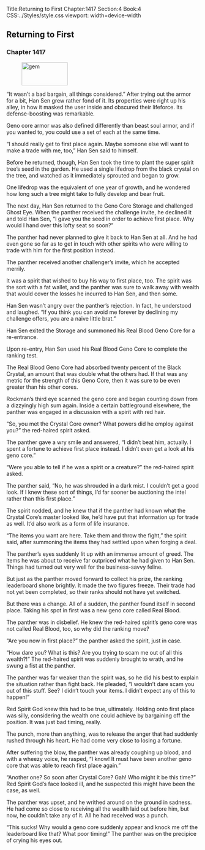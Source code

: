 Title:Returning to First 
Chapter:1417 
Section:4 
Book:4 
CSS:../Styles/style.css 
viewport: width=device-width
  
## Returning to First
### Chapter 1417
  
<figure>
	<img src="../Images/gem.gif" alt="gem" id="gem" width="120" height="60" />
</figure>
  

  
“It wasn’t a bad bargain, all things considered.” After trying out the armor for a bit, Han Sen grew rather fond of it. Its properties were right up his alley, in how it masked the user inside and obscured their lifeforce. Its defense-boosting was remarkable.

Geno core armor was also defined differently than beast soul armor, and if you wanted to, you could use a set of each at the same time.

“I should really get to first place again. Maybe someone else will want to make a trade with me, too,” Han Sen said to himself.

Before he returned, though, Han Sen took the time to plant the super spirit tree’s seed in the garden. He used a single lifedrop from the black crystal on the tree, and watched as it immediately sprouted and began to grow.

One lifedrop was the equivalent of one year of growth, and he wondered how long such a tree might take to fully develop and bear fruit.

The next day, Han Sen returned to the Geno Core Storage and challenged Ghost Eye. When the panther received the challenge invite, he declined it and told Han Sen, “I gave you the seed in order to achieve first place. Why would I hand over this lofty seat so soon?”

The panther had never planned to give it back to Han Sen at all. And he had even gone so far as to get in touch with other spirits who were willing to trade with him for the first position instead.

The panther received another challenger’s invite, which he accepted merrily.

It was a spirit that wished to buy his way to first place, too. The spirit was the sort with a fat wallet, and the panther was sure to walk away with wealth that would cover the losses he incurred to Han Sen, and then some.

Han Sen wasn’t angry over the panther’s rejection. In fact, he understood and laughed. “If you think you can avoid me forever by declining my challenge offers, you are a naive little brat.”

Han Sen exited the Storage and summoned his Real Blood Geno Core for a re-entrance.

Upon re-entry, Han Sen used his Real Blood Geno Core to complete the ranking test.

The Real Blood Geno Core had absorbed twenty percent of the Black Crystal, an amount that was double what the others had. If that was any metric for the strength of this Geno Core, then it was sure to be even greater than his other cores.

Rockman’s third eye scanned the geno core and began counting down from a dizzyingly high sum again. Inside a certain battleground elsewhere, the panther was engaged in a discussion with a spirit with red hair.

“So, you met the Crystal Core owner? What powers did he employ against you?” the red-haired spirit asked.

The panther gave a wry smile and answered, “I didn’t beat him, actually. I spent a fortune to achieve first place instead. I didn’t even get a look at his geno core.”

“Were you able to tell if he was a spirit or a creature?” the red-haired spirit asked.

The panther said, “No, he was shrouded in a dark mist. I couldn’t get a good look. If I knew these sort of things, I’d far sooner be auctioning the intel rather than this first place.”

The spirit nodded, and he knew that if the panther had known what the Crystal Core’s master looked like, he’d have put that information up for trade as well. It’d also work as a form of life insurance.

“The items you want are here. Take them and throw the fight,” the spirit said, after summoning the items they had settled upon when forging a deal.

The panther’s eyes suddenly lit up with an immense amount of greed. The items he was about to receive far outpriced what he had given to Han Sen. Things had turned out very well for the business-savvy feline.

But just as the panther moved forward to collect his prize, the ranking leaderboard shone brightly. It made the two figures freeze. Their trade had not yet been completed, so their ranks should not have yet switched.

But there was a change. All of a sudden, the panther found itself in second place. Taking his spot in first was a new geno core called Real Blood.

The panther was in disbelief. He knew the red-haired spirit’s geno core was not called Real Blood, too, so why did the ranking move?

“Are you now in first place?” the panther asked the spirit, just in case.

“How dare you? What is this? Are you trying to scam me out of all this wealth?!” The red-haired spirit was suddenly brought to wrath, and he swung a fist at the panther.

The panther was far weaker than the spirit was, so he did his best to explain the situation rather than fight back. He pleaded, “I wouldn’t dare scam you out of this stuff. See? I didn’t touch your items. I didn’t expect any of this to happen!”

Red Spirit God knew this had to be true, ultimately. Holding onto first place was silly, considering the wealth one could achieve by bargaining off the position. It was just bad timing, really.

The punch, more than anything, was to release the anger that had suddenly rushed through his heart. He had come very close to losing a fortune.

After suffering the blow, the panther was already coughing up blood, and with a wheezy voice, he rasped, “I know! It must have been another geno core that was able to reach first place again.”

“Another one? So soon after Crystal Core? Gah! Who might it be this time?” Red Spirit God’s face looked ill, and he suspected this might have been the case, as well.

The panther was upset, and he writhed around on the ground in sadness. He had come so close to receiving all the wealth laid out before him, but now, he couldn’t take any of it. All he had received was a punch.

“This sucks! Why would a geno core suddenly appear and knock me off the leaderboard like that? What poor timing!” The panther was on the precipice of crying his eyes out.